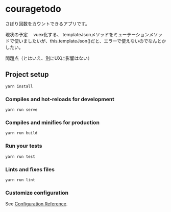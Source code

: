 # couragetodo
さぼり回数をカウントできるアプリです。

現状の予定　
vuex化する、
templateJsonメソッドをミューテーションメソッドで使いましたいが、this.templateJson()だと、エラーで使えないのでなんとかしたい。

問題点（とはいえ、別にUXに影響はない）
## Project setup
```
yarn install
```

### Compiles and hot-reloads for development
```
yarn run serve
```

### Compiles and minifies for production
```
yarn run build
```

### Run your tests
```
yarn run test
```

### Lints and fixes files
```
yarn run lint
```

### Customize configuration
See [Configuration Reference](https://cli.vuejs.org/config/).
